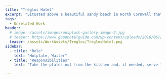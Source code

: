 ```yaml
---
title: "Treglos Hotel"
excerpt: "Situated above a beautiful sandy beach in North Cornwall that is renowned as a surfers paradise."
tags:
  - Unrelated Work
header:
  # image: /assets/images/unsplash-gallery-image-2.jpg
  # teaser: https://www.goodhotelguide.com/wp-content/uploads/2016/06/2009-12-29-treglos-entrance-538x357.jpg
  teaser: /assets/WorkAssets/Treglos/TreglosHotel.png
sidebar:
  - title: "Role"
    text: "Hotplate, Waiter"
  - title: "Responsibilities"
    text: "Take the plates out from the kitchen and, if needed, serve them to the customers"

---
```

